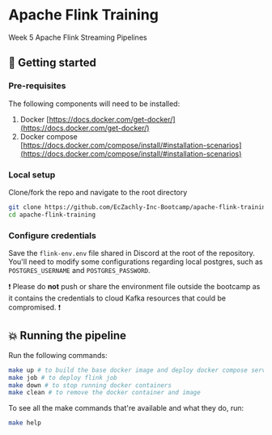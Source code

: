 # Apache Flink Training
Week 5 Apache Flink Streaming Pipelines

## :pushpin: Getting started 

### Pre-requisites

The following components will need to be installed:

1. Docker [https://docs.docker.com/get-docker/](https://docs.docker.com/get-docker/)
2. Docker compose [https://docs.docker.com/compose/install/#installation-scenarios](https://docs.docker.com/compose/install/#installation-scenarios)

### Local setup

Clone/fork the repo and navigate to the root directory

```bash
git clone https://github.com/EcZachly-Inc-Bootcamp/apache-flink-training.git
cd apache-flink-training
```

### Configure credentials

Save the `flink-env.env` file shared in Discord at the root of the repository. You'll need to modify some configurations regarding local postgres, such as `POSTGRES_USERNAME` and `POSTGRES_PASSWORD`.

:exclamation: Please do **not** push or share the environment file outside the bootcamp as it contains the credentials to cloud Kafka resources that could be compromised. :exclamation:

## :boom: Running the pipeline

Run the following commands:

```bash
make up # to build the base docker image and deploy docker compose services
make job # to deploy flink job
make down # to stop running docker containers
make clean # to remove the docker container and image
```

To see all the make commands that're available and what they do, run:

```bash
make help
```
